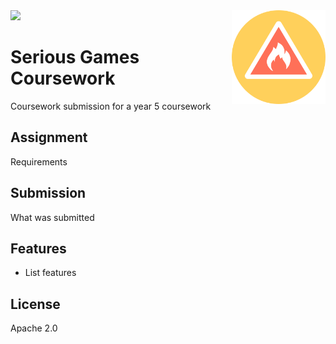 
<img src='*.gif' />

<img src='icon.png' width='150' height='150' align='right' />

# Serious Games Coursework 

Coursework submission for a year 5 coursework

## Assignment

Requirements

## Submission

What was submitted

## Features

* List features

## License

Apache 2.0